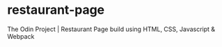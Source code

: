 # restaurant-page
The Odin Project | Restaurant Page build using HTML, CSS, Javascript &amp; Webpack
